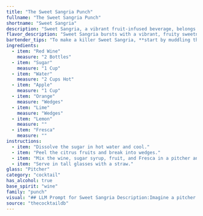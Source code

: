 ```yaml
---
title: "The Sweet Sangria Punch"
fullname: "The Sweet Sangria Punch"
shortname: "Sweet Sangria"
description: "Sweet Sangria, a vibrant fruit-infused beverage, belongs to the **Sangria family**, a traditional Spanish drink. It's a modern variation of the classic, incorporating Fresca for a unique twist on the traditional citrus profile. "
flavor_description: "Sweet Sangria bursts with a vibrant, fruity sweetness. The red wine provides a rich, earthy base, while the sugar adds a touch of caramel. Freshly cut apples, oranges, limes, and lemons lend their citrusy and tart notes, creating a refreshing and balanced flavor profile. Fresca adds a crisp, bubbly effervescence, further enhancing the overall taste experience.  "
bartender_tips: "To make a killer Sweet Sangria, **start by muddling the fruit**.  This releases the juices and flavors.  Use a good quality red wine, but don't be afraid to use a bit more sugar than you think you need - the fruit will balance it out.  For a refreshing twist, add a splash of Fresca.  Let it chill for at least 2 hours to allow the flavors to meld.  Serve over ice with a garnish of your favorite fruit. "
ingredients:
  - item: "Red Wine"
    measure: "2 Bottles"
  - item: "Sugar"
    measure: "1 Cup"
  - item: "Water"
    measure: "2 Cups Hot"
  - item: "Apple"
    measure: "1 Cup"
  - item: "Orange"
    measure: "Wedges"
  - item: "Lime"
    measure: "Wedges"
  - item: "Lemon"
    measure: ""
  - item: "Fresca"
    measure: ""
instructions:
  - item: "Dissolve the sugar in hot water and cool."
  - item: "Peel the citrus fruits and break into wedges."
  - item: "Mix the wine, sugar syrup, fruit, and Fresca in a pitcher and put in the fridge for a few hours."
  - item: "Serve in tall glasses with a straw."
glass: "Pitcher"
category: "cocktail"
has_alcohol: true
base_spirit: "wine"
family: "punch"
visual: "## LLM Prompt for Sweet Sangria Description:Imagine a pitcher filled with **vibrant ruby red sangria**, its surface shimmering with tiny bubbles. **Sliced apples** with their crisp white flesh peek through the liquid, their edges tinged with a rosy hue from the wine. **Juicy orange** and **lime** slices bob playfully, adding bursts of citrusy color. **Lemon wedges** and **a few ice cubes** complete the picture, creating a refreshing and visually appealing scene. The aroma of **sweet, fruity wine** mingles with the tangy scent of citrus, making your mouth water for a sip. **Describe this image in detail, focusing on the color, texture, and overall aesthetic appeal of the Sweet Sangria.**  "
source: "thecocktaildb"
---
```


